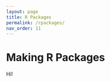 ```yaml
---
layout: page
title: R Packages
permalink: /rpackages/
nav_order: 11
---
```

# Making R Packages

Hi!

<!--To view the wiki, cd to pennsive.github.io and run: bash run.sh -->